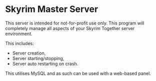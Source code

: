 # Skyrim Master Server

This server is intended for not-for-profit use only. This program will completely manage all aspects of your Skyrim Together server environment.

This includes:
- Server creation,
- Server starting/stopping,
- Server auto restarting on crash.

This utilises MySQL and as such can be used with a web-based panel.
